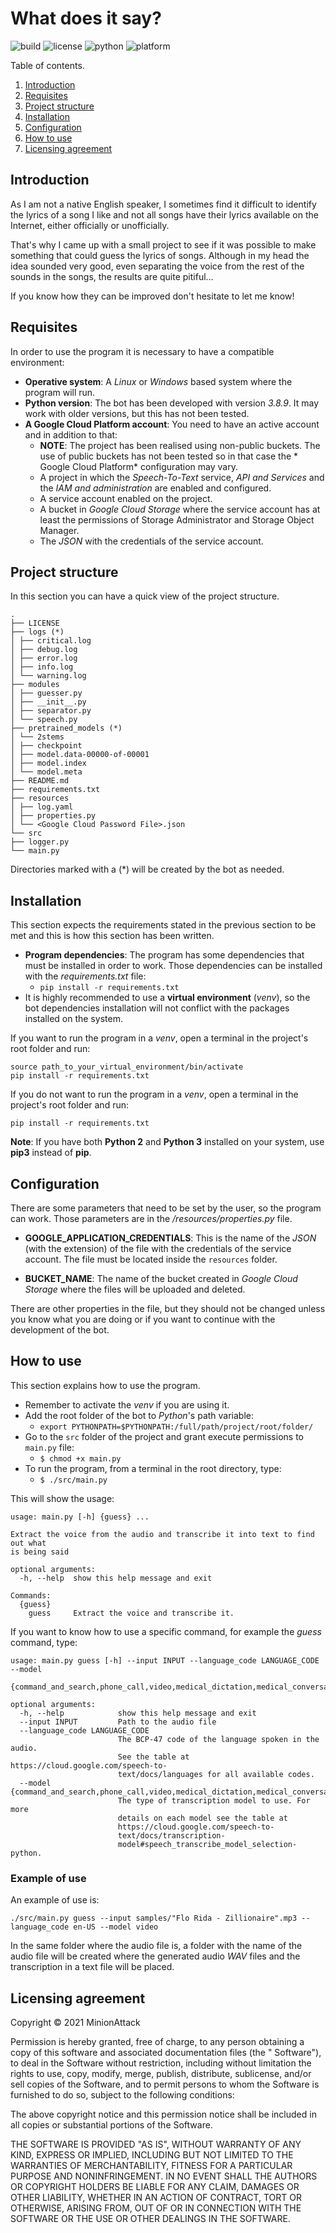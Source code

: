 # What does it say?

![build](https://img.shields.io/badge/build-passing-brightgreen) ![license](https://img.shields.io/badge/license-MIT-brightgreen) ![python](https://img.shields.io/badge/python-3.8%2B-blue) ![platform](https://img.shields.io/badge/platform-linux--64%20%7C%20win--64-lightgrey)

Table of contents.

1. [Introduction](#introduction)
2. [Requisites](#requisites)
3. [Project structure](#project-structure)
4. [Installation](#installation)
5. [Configuration](#configuration)
6. [How to use](#how-to-use)
7. [Licensing agreement](#licensing-agreement)

## Introduction

As I am not a native English speaker, I sometimes find it difficult to identify the lyrics of a song I like and not all songs have their
lyrics available on the Internet, either officially or unofficially.

That's why I came up with a small project to see if it was possible to make something that could guess the lyrics of songs. Although in my
head the idea sounded very good, even separating the voice from the rest of the sounds in the songs, the results are quite pitiful...

If you know how they can be improved don't hesitate to let me know!

## Requisites

In order to use the program it is necessary to have a compatible environment:

- **Operative system**: A *Linux* or *Windows* based system where the program will run.
- **Python version**: The bot has been developed with version *3.8.9*. It may work with older versions, but this has not been tested.
- **A Google Cloud Platform account**: You need to have an active account and in addition to that:
  - **NOTE**: The project has been realised using non-public buckets. The use of public buckets has not been tested so in that case the *
    Google Cloud Platform* configuration may vary.
  - A project in which the *Speech-To-Text* service, *API and Services* and the *IAM and administration* are enabled and configured.
  - A service account enabled on the project.
  - A bucket in *Google Cloud Storage* where the service account has at least the permissions of Storage Administrator and Storage Object
    Manager.
  - The *JSON* with the credentials of the service account.

## Project structure

In this section you can have a quick view of the project structure.

```
.  
├── LICENSE  
├── logs (*)
│ ├── critical.log  
│ ├── debug.log  
│ ├── error.log  
│ ├── info.log  
│ └── warning.log  
├── modules  
│ ├── guesser.py  
│ ├── __init__.py  
│ ├── separator.py  
│ └── speech.py  
├── pretrained_models (*)
│ └── 2stems  
│ ├── checkpoint  
│ ├── model.data-00000-of-00001  
│ ├── model.index  
│ └── model.meta  
├── README.md  
├── requirements.txt
├── resources  
│ ├── log.yaml  
│ ├── properties.py  
│ └── <Google Cloud Password File>.json
└── src  
├── logger.py  
└── main.py
```

Directories marked with a (*) will be created by the bot as needed.

## Installation

This section expects the requirements stated in the previous section to be met and this is how this section has been written.

- **Program dependencies**: The program has some dependencies that must be installed in order to work. Those dependencies can be installed
  with the _requirements.txt_ file:
  - `pip install -r requirements.txt`
- It is highly recommended to use a **virtual environment** (*venv*), so the bot dependencies installation will not conflict with the
  packages installed on the system.

If you want to run the program in a *venv*, open a terminal in the project's root folder and run:

```  
source path_to_your_virtual_environment/bin/activate  
pip install -r requirements.txt  
```  

If you do not want to run the program in a *venv*, open a terminal in the project's root folder and run:

```  
pip install -r requirements.txt  
```  

**Note**: If you have both **Python 2** and **Python 3** installed on your system, use **pip3** instead of **pip**.

## Configuration

There are some parameters that need to be set by the user, so the program can work. Those parameters are in the */resources/properties.py*
file.

- **GOOGLE_APPLICATION_CREDENTIALS**: This is the name of the *JSON* (with the extension) of the file with the credentials of the service
  account. The file must be located inside the `resources` folder.

- **BUCKET_NAME**: The name of the bucket created in *Google Cloud Storage* where the files will be uploaded and deleted.

There are other properties in the file, but they should not be changed unless you know what you are doing or if you want to continue with
the development of the bot.

## How to use

This section explains how to use the program.

- Remember to activate the *venv* if you are using it.
- Add the root folder of the bot to *Python*'s path variable:
  - `export PYTHONPATH=$PYTHONPATH:/full/path/project/root/folder/`
- Go to the `src` folder of the project and grant execute permissions to `main.py` file:
  - `$ chmod +x main.py`
- To run the program, from a terminal in the root directory, type:
  - `$ ./src/main.py`

This will show the usage:

```
usage: main.py [-h] {guess} ...

Extract the voice from the audio and transcribe it into text to find out what
is being said

optional arguments:
  -h, --help  show this help message and exit

Commands:
  {guess}
    guess     Extract the voice and transcribe it.
```

If you want to know how to use a specific command, for example the *guess* command, type:

```
usage: main.py guess [-h] --input INPUT --language_code LANGUAGE_CODE --model
                     {command_and_search,phone_call,video,medical_dictation,medical_conversation,default}

optional arguments:
  -h, --help            show this help message and exit
  --input INPUT         Path to the audio file
  --language_code LANGUAGE_CODE
                        The BCP-47 code of the language spoken in the audio.
                        See the table at https://cloud.google.com/speech-to-
                        text/docs/languages for all available codes.
  --model {command_and_search,phone_call,video,medical_dictation,medical_conversation,default}
                        The type of transcription model to use. For more
                        details on each model see the table at
                        https://cloud.google.com/speech-to-
                        text/docs/transcription-
                        model#speech_transcribe_model_selection-python.
```

### Example of use

An example of use is:

```
./src/main.py guess --input samples/"Flo Rida - Zillionaire".mp3 --language_code en-US --model video
```

In the same folder where the audio file is, a folder with the name of the audio file will be created where the generated audio *WAV* files
and the transcription in a text file will be placed.

## Licensing agreement

Copyright © 2021 MinionAttack

Permission is hereby granted, free of charge, to any person obtaining a copy of this software and associated documentation files (the "
Software"), to deal in the Software without restriction, including without limitation the rights to use, copy, modify, merge, publish,
distribute, sublicense, and/or sell copies of the Software, and to permit persons to whom the Software is furnished to do so, subject to the
following conditions:

The above copyright notice and this permission notice shall be included in all copies or substantial portions of the Software.

THE SOFTWARE IS PROVIDED "AS IS", WITHOUT WARRANTY OF ANY KIND, EXPRESS OR IMPLIED, INCLUDING BUT NOT LIMITED TO THE WARRANTIES OF
MERCHANTABILITY, FITNESS FOR A PARTICULAR PURPOSE AND NONINFRINGEMENT. IN NO EVENT SHALL THE AUTHORS OR COPYRIGHT HOLDERS BE LIABLE FOR ANY
CLAIM, DAMAGES OR OTHER LIABILITY, WHETHER IN AN ACTION OF CONTRACT, TORT OR OTHERWISE, ARISING FROM, OUT OF OR IN CONNECTION WITH THE
SOFTWARE OR THE USE OR OTHER DEALINGS IN THE SOFTWARE.

